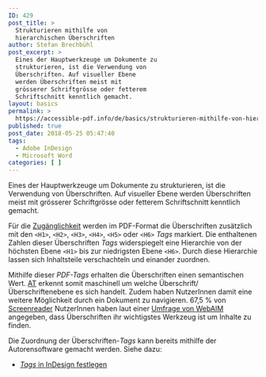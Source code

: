 ```yaml
---
ID: 429
post_title: >
  Strukturieren mithilfe von
  hierarchischen Überschriften
author: Stefan Brechbühl
post_excerpt: >
  Eines der Hauptwerkzeuge um Dokumente zu
  strukturieren, ist die Verwendung von
  Überschriften. Auf visueller Ebene
  werden Überschriften meist mit
  grösserer Schriftgrösse oder fetterem
  Schriftschnitt kenntlich gemacht.
layout: basics
permalink: >
  https://accessible-pdf.info/de/basics/strukturieren-mithilfe-von-hierarchischen-ueberschriften/
published: true
post_date: 2018-05-25 05:47:40
tags:
  - Adobe InDesign
  - Microsoft Word
categories: [ ]
---
```

Eines der Hauptwerkzeuge um Dokumente zu strukturieren, ist die Verwendung von Überschriften. Auf visueller Ebene werden Überschriften meist mit grösserer Schriftgrösse oder fetterem Schriftschnitt kenntlich gemacht.

Für die [Zugänglichkeit][1] werden im PDF-Format die Überschriften zusätzlich mit den `<H1>`, `<H2>`, `<H3>`, `<H4>`, `<H5>` oder `<H6>` *Tags* markiert. Die enthaltenen Zahlen dieser Überschriften *Tags* widerspiegelt eine Hierarchie von der höchsten Ebene `<H1>` bis zur niedrigsten Ebene `<H6>`. Durch diese Hierarchie lassen sich Inhaltsteile verschachteln und einander zuordnen.

Mithilfe dieser *PDF-Tags* erhalten die Überschriften einen semantischen Wert. [AT][2] erkennt somit maschinell um welche Überschrift/Überschriftenebene es sich handelt. Zudem haben NutzerInnen damit eine weitere Möglichkeit durch ein Dokument zu navigieren. 67,5 % von [Screenreader][2] NutzerInnen haben laut einer [Umfrage von WebAIM][3] angegeben, dass Überschriften ihr wichtigstes Werkzeug ist um Inhalte zu finden.

Die Zuordnung der Überschriften-*Tags* kann bereits mithilfe der Autorensoftware gemacht werden. Siehe dazu:

*   [*Tags* in InDesign festlegen][4]

 [1]: https://accessible-pdf.info/de/glossar/#zugaenglichkeit
 [2]: https://accessible-pdf.info/de/glossar/#assistive-technologie
 [3]: https://webaim.org/projects/screenreadersurvey7/#finding
 [4]: https://accessible-pdf.info/de/basics/tags-in-indesign-festlegen/